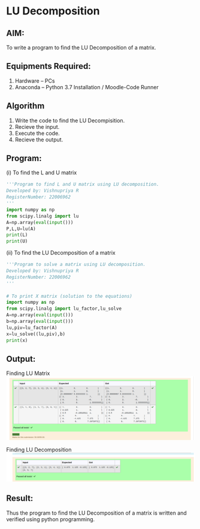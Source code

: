 # LU Decomposition 

## AIM:
To write a program to find the LU Decomposition of a matrix.

## Equipments Required:
1. Hardware – PCs
2. Anaconda – Python 3.7 Installation / Moodle-Code Runner

## Algorithm
1. Write the code to find the LU Decompisition.
2. Recieve the input.
3. Execute the code.
4. Recieve the output.

## Program:
(i) To find the L and U matrix
```python
'''Program to find L and U matrix using LU decomposition.
Developed by: Vishnupriya R
RegisterNumber: 22006962
'''
import numpy as np
from scipy.linalg import lu
A=np.array(eval(input()))
P,L,U=lu(A)
print(L)
print(U)
```
(ii) To find the LU Decomposition of a matrix
```python
'''Program to solve a matrix using LU decomposition.
Developed by: Vishnupriya R
RegisterNumber: 22006962
'''

# To print X matrix (solution to the equations)
import numpy as np
from scipy.linalg import lu_factor,lu_solve
A=np.array(eval(input()))
b=np.array(eval(input()))
lu,piv=lu_factor(A)
x=lu_solve((lu,piv),b)
print(x)
```

## Output:
Finding LU Matrix
![](lumat.png)

Finding LU Decomposition
![](ludec.png)


## Result:
Thus the program to find the LU Decomposition of a matrix is written and verified using python programming.

